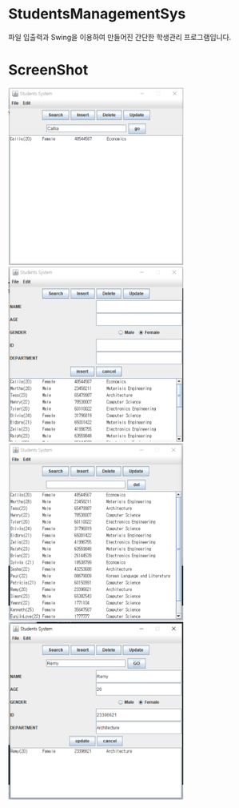 # StudentsManagementSys
파일 입출력과 Swing을 이용하여 만들어진 간단한 학생관리 프로그램입니다.

# ScreenShot
<img src = './ScreenShot/1_Search.PNG' width = '350' height = '' /> <img src = './ScreenShot/2_Insert.PNG' width = '350' height = '' />
<img src = './ScreenShot/3_Delete.PNG' width = '350' height = '' /> <img src = './ScreenShot/4_Update.PNG' width = '350' height = '' />
